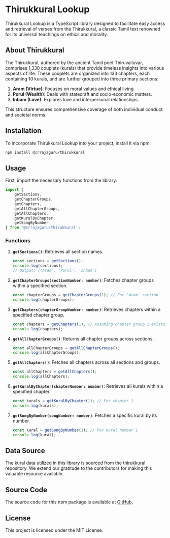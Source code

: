 # Thirukkural Lookup

Thirukkural Lookup is a TypeScript library designed to facilitate easy access and retrieval of verses from the Thirukkural, a classic Tamil text renowned for its universal teachings on ethics and morality.

## About Thirukkural

The Thirukkural, authored by the ancient Tamil poet Thiruvalluvar, comprises 1,330 couplets (kurals) that provide timeless insights into various aspects of life. These couplets are organized into 133 chapters, each containing 10 kurals, and are further grouped into three primary sections:

1. **Aram (Virtue)**: Focuses on moral values and ethical living.
2. **Porul (Wealth)**: Deals with statecraft and socio-economic matters.
3. **Inbam (Love)**: Explores love and interpersonal relationships.

This structure ensures comprehensive coverage of both individual conduct and societal norms.

## Installation

To incorporate Thirukkural Lookup into your project, install it via npm:

```bash
npm install @crrajaguru/thirukkural
```

## Usage

First, import the necessary functions from the library:

```typescript
import {
    getSections,
    getChapterGroups,
    getChapters,
    getAllChapterGroups,
    getAllChapters,
    getKuralByChapter,
    getSongByNumber
} from '@crrajaguru/thirukkural';
```

### Functions

1. **`getSections()`**: Retrieves all section names.

   ```typescript
   const sections = getSections();
   console.log(sections);
   // Output: ['Aram', 'Porul', 'Inbam']
   ```

2. **`getChapterGroups(sectionNumber: number)`**: Fetches chapter groups within a specified section.

   ```typescript
   const chapterGroups = getChapterGroups(1); // For 'Aram' section
   console.log(chapterGroups);
   ```

3. **`getChapters(chapterGroupNumber: number)`**: Retrieves chapters within a specified chapter group.

   ```typescript
   const chapters = getChapters(1); // Assuming chapter group 1 exists
   console.log(chapters);
   ```

4. **`getAllChapterGroups()`**: Returns all chapter groups across sections.

   ```typescript
   const allChapterGroups = getAllChapterGroups();
   console.log(allChapterGroups);
   ```

5. **`getAllChapters()`**: Fetches all chapters across all sections and groups.

   ```typescript
   const allChapters = getAllChapters();
   console.log(allChapters);
   ```

6. **`getKuralByChapter(chapterNumber: number)`**: Retrieves all kurals within a specified chapter.

   ```typescript
   const kurals = getKuralByChapter(1); // For chapter 1
   console.log(kurals);
   ```

7. **`getSongByNumber(songNumber: number)`**: Fetches a specific kural by its number.

   ```typescript
   const kural = getSongByNumber(1); // For kural number 1
   console.log(kural);
   ```

## Data Source

The kural data utilized in this library is sourced from the [thirukkural](https://github.com/tk120404/thirukkural) repository. We extend our gratitude to the contributors for making this valuable resource available.

## Source Code

The source code for this npm package is available at [GitHub](https://github.com/crrajaguru/thirukkural).

## License

This project is licensed under the MIT License.

